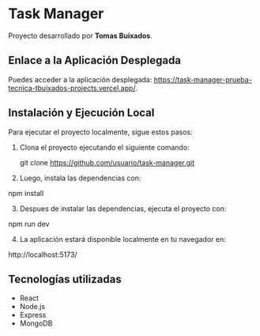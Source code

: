 # Task Manager

Proyecto desarrollado por **Tomas Buixados**.

## Enlace a la Aplicación Desplegada

Puedes acceder a la aplicación desplegada: https://task-manager-prueba-tecnica-tbuixados-projects.vercel.app/.

## Instalación y Ejecución Local

Para ejecutar el proyecto localmente, sigue estos pasos:

1. Clona el proyecto ejecutando el siguiente comando:

   git clone https://github.com/usuario/task-manager.git

2. Luego, instala las dependencias con:

npm install

3. Despues de instalar las dependencias, ejecuta el proyecto con:

npm run dev

4. La aplicación estará disponible localmente en tu navegador en:

http://localhost:5173/

## Tecnologías utilizadas

- React
- Node.js
- Express
- MongoDB

